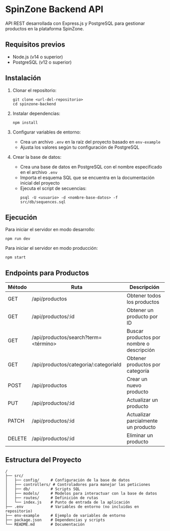 # SpinZone Backend API

API REST desarrollada con Express.js y PostgreSQL para gestionar productos en la plataforma SpinZone.

## Requisitos previos

- Node.js (v14 o superior)
- PostgreSQL (v12 o superior)

## Instalación

1. Clonar el repositorio:
   ```
   git clone <url-del-repositorio>
   cd spinzone-backend
   ```

2. Instalar dependencias:
   ```
   npm install
   ```

3. Configurar variables de entorno:
   - Crea un archivo `.env` en la raíz del proyecto basado en `env-example`
   - Ajusta los valores según tu configuración de PostgreSQL

4. Crear la base de datos:
   - Crea una base de datos en PostgreSQL con el nombre especificado en el archivo `.env`
   - Importa el esquema SQL que se encuentra en la documentación inicial del proyecto
   - Ejecuta el script de secuencias:
     ```
     psql -U <usuario> -d <nombre-base-datos> -f src/db/sequences.sql
     ```

## Ejecución

Para iniciar el servidor en modo desarrollo:
```
npm run dev
```

Para iniciar el servidor en modo producción:
```
npm start
```

## Endpoints para Productos

| Método | Ruta | Descripción |
|--------|------|-------------|
| GET | /api/productos | Obtener todos los productos |
| GET | /api/productos/:id | Obtener un producto por ID |
| GET | /api/productos/search?term=<término> | Buscar productos por nombre o descripción |
| GET | /api/productos/categoria/:categoriaId | Obtener productos por categoría |
| POST | /api/productos | Crear un nuevo producto |
| PUT | /api/productos/:id | Actualizar un producto |
| PATCH | /api/productos/:id | Actualizar parcialmente un producto |
| DELETE | /api/productos/:id | Eliminar un producto |

## Estructura del Proyecto

```
/
├── src/
│   ├── config/     # Configuración de la base de datos
│   ├── controllers/ # Controladores para manejar las peticiones
│   ├── db/         # Scripts SQL
│   ├── models/     # Modelos para interactuar con la base de datos
│   ├── routes/     # Definición de rutas
│   └── index.js    # Punto de entrada de la aplicación
├── .env            # Variables de entorno (no incluidas en repositorio)
├── env-example     # Ejemplo de variables de entorno
├── package.json    # Dependencias y scripts
└── README.md       # Documentación
``` 
